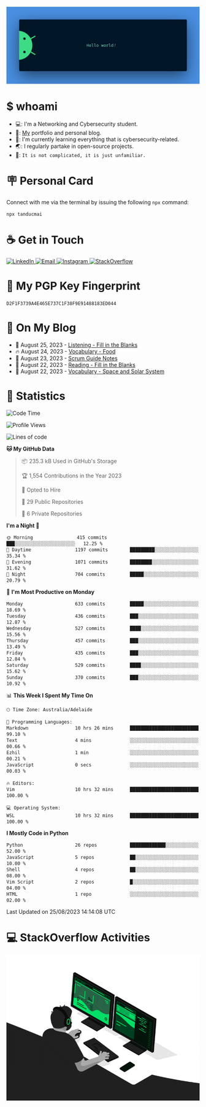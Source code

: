 <p align="center"><img src="assets/banner.png" /></p>

[//]: ![](https://github.com/tanducmai/tanducmai/actions/workflows/waka-stats.yml/badge.svg)
[//]: ![](https://github.com/tanducmai/tanducmai/actions/workflows/latest-blogs.yml/badge.svg)
[//]: ![](https://github.com/tanducmai/tanducmai/actions/workflows/stackoverflow-activities.yml/badge.svg)

# $ whoami

- 💻: I'm a Networking and Cybersecurity student.
- 🔭: [My](https://tanducmai.com/) portfolio and personal blog.
- 🌱: I'm currently learning everything that is cybersecurity-related.
- 🌏: I regularly partake in open-source projects.
- 💬: `It is not complicated, it is just unfamiliar.`

# 🪧 Personal Card

Connect with me via the terminal by issuing the following `npx` command:

```bash
npx tanducmai
```

# ☕ Get in Touch

<a target="_blank" href="https://www.linkedin.com/in/tanducmai/">
  <img alt="LinkedIn" src="https://img.shields.io/badge/LinkedIn-0077B5?style=for-the-badge&logo=linkedin&logoColor=white" />
</a>
<a target="_blank" href="mailto:henryfromvietnam@gmail.com">
  <img alt="Email" src="https://img.shields.io/badge/Gmail-D14836?style=for-the-badge&logo=gmail&logoColor=white" />
</a>
<a target="_blank" href="https://www.instagram.com/henry.maii/">
  <img alt="Instagram" src="https://img.shields.io/badge/Instagram-E4405F?style=for-the-badge&logo=instagram&logoColor=white" />
</a>
<a target="_blank" href="https://stackoverflow.com/users/16999206/tanducmai">
  <img alt="StackOverflow" src="https://img.shields.io/static/v1?message=Stackoverflow&logo=stackoverflow&label=&color=FE7A16&logoColor=white&labelColor=&style=for-the-badge" />
</a>

# 🔐 My PGP Key Fingerprint

`D2F1F3739A4E465E737C1F38F9E91488183ED044`

# 📜 On My Blog

<!-- BLOG-POST-LIST:START -->
 - 💯 August 25, 2023 - [Listening - Fill in the Blanks](https://tanducmai.com/posts/glossaries/lfib/)
 - 🔥 August 24, 2023 - [Vocabulary - Food](https://tanducmai.com/posts/glossaries/vocabulary-food/)
 - 💫 August 23, 2023 - [Scrum Guide Notes](https://tanducmai.com/posts/agile-development-and-governance/scrum-guide-notes/)
 - 🚀 August 22, 2023 - [Reading - Fill in the Blanks](https://tanducmai.com/posts/glossaries/rfib/)
 - 🌮 August 22, 2023 - [Vocabulary - Space and Solar System](https://tanducmai.com/posts/glossaries/vocabulary-space-and-solar-system/)<!-- BLOG-POST-LIST:END -->

# 🔢 Statistics

<!--START_SECTION:waka-->
![Code Time](http://img.shields.io/badge/Code%20Time-114%20hrs%2035%20mins-blue)

![Profile Views](http://img.shields.io/badge/Profile%20Views-2-blue)

![Lines of code](https://img.shields.io/badge/From%20Hello%20World%20I%27ve%20Written-9.1%20million%20lines%20of%20code-blue)

**🐱 My GitHub Data** 

> 📦 235.3 kB Used in GitHub's Storage 
 > 
> 🏆 1,554 Contributions in the Year 2023
 > 
> 💼 Opted to Hire
 > 
> 📜 29 Public Repositories 
 > 
> 🔑 6 Private Repositories 
 > 
**I'm a Night 🦉** 

```text
🌞 Morning                415 commits         ███░░░░░░░░░░░░░░░░░░░░░░   12.25 % 
🌆 Daytime                1197 commits        █████████░░░░░░░░░░░░░░░░   35.34 % 
🌃 Evening                1071 commits        ████████░░░░░░░░░░░░░░░░░   31.62 % 
🌙 Night                  704 commits         █████░░░░░░░░░░░░░░░░░░░░   20.79 % 
```
📅 **I'm Most Productive on Monday** 

```text
Monday                   633 commits         █████░░░░░░░░░░░░░░░░░░░░   18.69 % 
Tuesday                  436 commits         ███░░░░░░░░░░░░░░░░░░░░░░   12.87 % 
Wednesday                527 commits         ████░░░░░░░░░░░░░░░░░░░░░   15.56 % 
Thursday                 457 commits         ███░░░░░░░░░░░░░░░░░░░░░░   13.49 % 
Friday                   435 commits         ███░░░░░░░░░░░░░░░░░░░░░░   12.84 % 
Saturday                 529 commits         ████░░░░░░░░░░░░░░░░░░░░░   15.62 % 
Sunday                   370 commits         ███░░░░░░░░░░░░░░░░░░░░░░   10.92 % 
```


📊 **This Week I Spent My Time On** 

```text
🕑︎ Time Zone: Australia/Adelaide

💬 Programming Languages: 
Markdown                 10 hrs 26 mins      █████████████████████████   99.10 % 
Text                     4 mins              ░░░░░░░░░░░░░░░░░░░░░░░░░   00.66 % 
Ezhil                    1 min               ░░░░░░░░░░░░░░░░░░░░░░░░░   00.21 % 
JavaScript               0 secs              ░░░░░░░░░░░░░░░░░░░░░░░░░   00.03 % 

🔥 Editors: 
Vim                      10 hrs 32 mins      █████████████████████████   100.00 % 

💻 Operating System: 
WSL                      10 hrs 32 mins      █████████████████████████   100.00 % 
```

**I Mostly Code in Python** 

```text
Python                   26 repos            █████████████░░░░░░░░░░░░   52.00 % 
JavaScript               5 repos             ██░░░░░░░░░░░░░░░░░░░░░░░   10.00 % 
Shell                    4 repos             ██░░░░░░░░░░░░░░░░░░░░░░░   08.00 % 
Vim Script               2 repos             █░░░░░░░░░░░░░░░░░░░░░░░░   04.00 % 
HTML                     1 repo              ░░░░░░░░░░░░░░░░░░░░░░░░░   02.00 % 
```




 Last Updated on 25/08/2023 14:14:08 UTC
<!--END_SECTION:waka-->

# 💻 StackOverflow Activities

<!-- STACKOVERFLOW:START -->
<!-- STACKOVERFLOW:END -->

<p align="center"><img src="assets/developer.gif" /></p>
